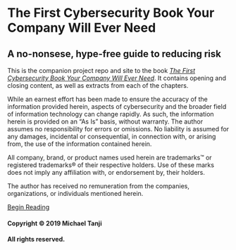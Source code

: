 # The First Cybersecurity Book Your Company Will Ever Need

## A no-nonsese, hype-free guide to reducing risk

This is the companion project repo and site to the book *[The First Cybersecurity Book Your Company Will Ever Need]()*. It contains opening and closing content, as well as extracts from each of the chapters. 

While an earnest effort has been made to ensure the accuracy of the information provided herein, aspects of cybersecurity and the broader field of information technology can change rapidly. As such, the information herein is provided on an “As Is” basis, without warranty. The author assumes no responsibility for errors or omissions. No liability is assumed for any damages, incidental or consequential, in connection with, or arising from, the use of the information contained herein.

All company, brand, or product names used herein are trademarks™ or registered trademarks® of their respective holders. Use of these marks does not imply any affiliation with, or endorsement by, their holders.

The author has received no remuneration from the companies, organizations, or individuals mentioned herein.

[Begin Reading](/Introduction.md)

#### Copyright © 2019 Michael Tanji
#### All rights reserved.
